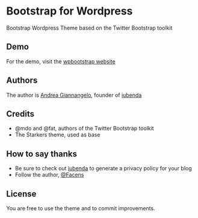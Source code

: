 # Bootstrap for Wordpress
Bootstrap Wordpress Theme based on the Twitter Bootstrap toolkit

## Demo
For the demo, visit the [wpbootstrap website](http://wpbootstrap.iubenda.com)

## Authors
The author is [Andrea Giannangelo](http://twitter.com/Facens), founder of [iubenda](http://www.iubenda.com)

## Credits
* @mdo and @fat, authors of the Twitter Bootstrap toolkit
* The Starkers theme, used as base

## How to say thanks
* Be sure to check out [iubenda](http://www.iubenda.com) to generate a privacy policy for your blog
* Follow the author, [@Facens](http://twitter.com/Facens)

## License
You are free to use the theme and to commit improvements.

